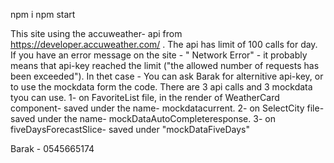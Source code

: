 npm i
npm start

This site using the accuweather- api from https://developer.accuweather.com/ .
The api has limit of 100 calls for day.
If you have an error message on the site -
" Network Error" -
it probably means that api-key reached the limit ("the allowed number of requests has been exceeded").
In thet case - You can ask Barak for alternitive api-key, or to use the mockdata form the code.
There are 3 api calls and 3 mockdata tyou can use.
1- on FavoriteList file, in the render of WeatherCard component- saved under the name- mockdatacurrent.
2- on SelectCity file- saved under the name- mockDataAutoCompleteresponse.
3- on fiveDaysForecastSlice- saved under "mockDataFiveDays"

Barak - 0545665174
